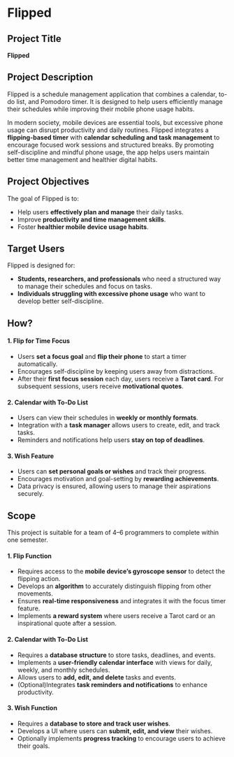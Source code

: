 # Flipped
## **Project Title**  
**Flipped**  

## **Project Description**  
Flipped is a schedule management application that combines a calendar, to-do list, and Pomodoro timer. It is designed to help users efficiently manage their schedules while improving their mobile phone usage habits.  

In modern society, mobile devices are essential tools, but excessive phone usage can disrupt productivity and daily routines. Flipped integrates a **flipping-based timer** with **calendar scheduling and task management** to encourage focused work sessions and structured breaks. By promoting self-discipline and mindful phone usage, the app helps users maintain better time management and healthier digital habits.  

## **Project Objectives**  
The goal of Flipped is to:  
- Help users **effectively plan and manage** their daily tasks.  
- Improve **productivity and time management skills**.  
- Foster **healthier mobile device usage habits**.  

## **Target Users**  
Flipped is designed for:  
- **Students, researchers, and professionals** who need a structured way to manage their schedules and focus on tasks.  
- **Individuals struggling with excessive phone usage** who want to develop better self-discipline.  


## **How?**  

#### **1. Flip for Time Focus**  
- Users **set a focus goal** and **flip their phone** to start a timer automatically.  
- Encourages self-discipline by keeping users away from distractions.  
- After their **first focus session** each day, users receive a **Tarot card**.  For subsequent sessions, users receive **motivational quotes**.  

#### **2. Calendar with To-Do List**  
- Users can view their schedules in **weekly or monthly formats**.  
- Integration with a **task manager** allows users to create, edit, and track tasks.  
- Reminders and notifications help users **stay on top of deadlines**.  

#### **3. Wish Feature**  
- Users can **set personal goals or wishes** and track their progress.  
- Encourages motivation and goal-setting by **rewarding achievements**.  
- Data privacy is ensured, allowing users to manage their aspirations securely.

## **Scope**  

This project is suitable for a team of 4–6 programmers to complete within one semester. 

#### **1. Flip Function**  
- Requires access to the **mobile device’s gyroscope sensor** to detect the flipping action.  
- Develops an **algorithm** to accurately distinguish flipping from other movements.  
- Ensures **real-time responsiveness** and integrates it with the focus timer feature.  
- Implements **a reward system** where users receive a Tarot card or an inspirational quote after a session.  

#### **2. Calendar with To-Do List**  
- Requires a **database structure** to store tasks, deadlines, and events.  
- Implements a **user-friendly calendar interface** with views for daily, weekly, and monthly schedules.  
- Allows users to **add, edit, and delete** tasks and events.  
- (Optional)Integrates **task reminders and notifications** to enhance productivity.  

#### **3. Wish Function**  
- Requires a **database to store and track user wishes**.  
- Develops a UI where users can **submit, edit, and view** their wishes.  
- Optionally implements **progress tracking** to encourage users to achieve their goals.    
